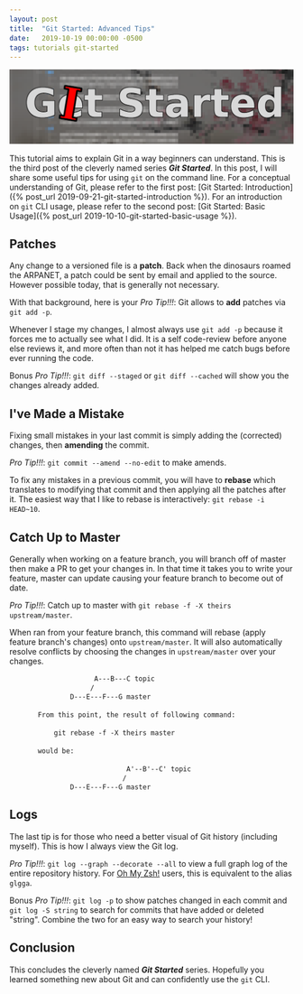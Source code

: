 ```yaml
---
layout: post
title:  "Git Started: Advanced Tips"
date:   2019-10-19 00:00:00 -0500
tags: tutorials git-started
---
```

![git-started](/assets/git-started/banner.png)

This tutorial aims to explain Git in a way beginners can understand.
This is the third post of the cleverly named series ***Git Started***.
In this post, I will share some useful tips for using `git` on the command
line. For a conceptual understanding of Git, please refer to the first post:
[Git Started: Introduction]({% post_url 2019-09-21-git-started-introduction %}).
For an introduction on `git` CLI usage, please refer to the second post:
[Git Started: Basic Usage]({% post_url 2019-10-10-git-started-basic-usage %}).

## Patches
Any change to a versioned file is a **patch**. Back when the dinosaurs
roamed the ARPANET, a patch could be sent by email and applied to the
source. However possible today, that is generally not necessary.

With that background, here is your *Pro Tip!!!*: Git allows to **add**
patches via `git add -p`.

Whenever I stage my changes, I almost always use `git add -p` because it forces
me to actually see what I did. It is a self code-review before anyone else
reviews it, and more often than not it has helped me catch bugs before ever
running the code.

Bonus *Pro Tip!!!*: `git diff --staged` or `git diff --cached` will show
you the changes already added.

## I've Made a Mistake
Fixing small mistakes in your last commit is simply adding the (corrected)
changes, then **amending** the commit.

*Pro Tip!!!*: `git commit --amend --no-edit` to make amends.

To fix any mistakes in a previous commit, you will have to **rebase**
which translates to modifying that commit and then applying all the
patches after it. The easiest way that I like to rebase is interactively:
`git rebase -i HEAD~10`.

## Catch Up to Master
Generally when working on a feature branch, you will branch off of master
then make a PR to get your changes in. In that time it takes you to write
your feature, master can update causing your feature branch to become out
of date.

*Pro Tip!!!*: Catch up to master with `git rebase -f -X theirs upstream/master`.

When ran from your feature branch, this command will rebase (apply feature
branch's changes) onto `upstream/master`. It will also automatically
resolve conflicts by choosing the changes in `upstream/master` over
your changes.

```
                     A---B---C topic
                    /
               D---E---F---G master

       From this point, the result of following command:

           git rebase -f -X theirs master

       would be:

                             A'--B'--C' topic
                            /
               D---E---F---G master
```

## Logs
The last tip is for those who need a better visual of Git history
(including myself). This is how I always view the Git log.

*Pro Tip!!!*: `git log --graph --decorate --all` to view a full graph
log of the entire repository history. For [Oh My Zsh!](https://ohmyz.sh/)
users, this is equivalent to the alias `glgga`.

Bonus *Pro Tip!!!*: `git log -p` to show patches changed in each commit
and `git log -S string` to search for commits that have added or deleted
"string". Combine the two for an easy way to search your history!

## Conclusion
This concludes the cleverly named ***Git Started*** series.  Hopefully
you learned something new about Git and can confidently use the `git` CLI.
